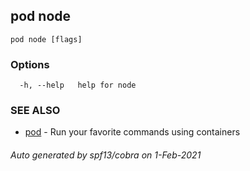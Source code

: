 ## pod node



```
pod node [flags]
```

### Options

```
  -h, --help   help for node
```

### SEE ALSO

* [pod](pod.md)	 - Run your favorite commands using containers

###### Auto generated by spf13/cobra on 1-Feb-2021
